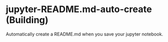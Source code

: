 # jupyter-README.md-auto-create (Building)
Automatically create a README.md when you save your jupyter notebook.

